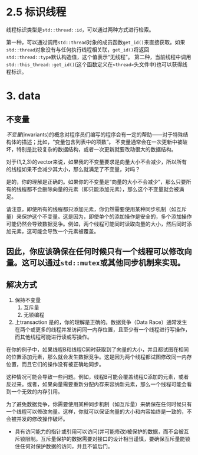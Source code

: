 # 2.5 标识线程

线程标识类型是`std::thread::id`，可以通过两种方式进行检索。

第一种，可以通过调用`std::thread`对象的成员函数`get_id()`来直接获取。如果`std::thread`对象没有与任何执行线程相关联，`get_id()`将返回`std::thread::type`默认构造值，这个值表示“无线程”。
第二种，当前线程中调用`std::this_thread::get_id()`(这个函数定义在`<thread>`头文件中)也可以获得线程标识。

# 3. data

## 不变量
*不变量*(invariants)的概念对程序员们编写的程序会有一定的帮助——对于特殊结构体的描述；比如，“变量包含列表中的项数”。
不变量通常会在一次更新中被破坏，特别是比较复杂的数据结构，或者一次更新就要改动很大的数据结构。

对于{1,2,3}的vector来说，如果我的不变量要求是向量大小不会减少，所以所有的线程如果不会减少其大小，那么就满足了不变量，对吗？

是的，你的理解是正确的。如果你的不变量是“向量的大小不会减少”，那么只要所有的线程都不会删除向量的元素（即只能添加元素），那么这个不变量就会被满足。

请注意，即使所有的线程都只添加元素，你仍然需要使用某种同步机制（如互斥量）来保护这个不变量。这是因为，即使单个的添加操作是安全的，多个添加操作可能仍然会导致数据竞争。例如，两个线程可能同时读取向量的大小，然后同时添加元素，这可能会导致一个元素被覆盖。

因此，你应该确保在任何时候只有一个线程可以修改向量。这可以通过`std::mutex`或其他同步机制来实现。
---

## 解决方式
1. 保持不变量
    1. 互斥量
    2. 无锁编程
2. 上transaction
是的，你的理解是正确的。数据竞争（Data Race）通常发生在两个或更多的线程并发访问同一内存位置，且至少有一个线程进行写操作，而其他线程可能进行读或写操作。

在你的例子中，如果线程B和线程C同时获取到了向量的大小，并且都试图在相同的位置添加元素，那么就会发生数据竞争。这是因为两个线程都试图修改同一内存位置，而且它们的操作没有被正确地同步。

这种情况可能会导致一些问题。例如，线程B可能会覆盖线程C添加的元素，或者反过来。或者，如果向量需要重新分配内存来容纳新元素，那么一个线程可能会看到一个无效的内存引用。

为了避免数据竞争，你需要使用某种同步机制（如互斥量）来确保在任何时候只有一个线程可以修改向量。这样，你就可以保证向量的大小和内容始终是一致的，不会被并发的修改操作破坏。

* 具有访问能力的指针或引用可以访问(并可能修改)被保护的数据，而不会被互斥锁限制。互斥量保护的数据需要对接口的设计相当谨慎，要确保互斥量能锁住任何对保护数据的访问，并且不留后门。
